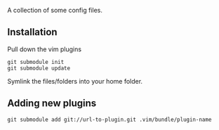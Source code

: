 A collection of some config files.

Installation
------------
Pull down the vim plugins

	git submodule init
	git submodule update

Symlink the files/folders into your home folder.


Adding new plugins
------------------
	git submodule add git://url-to-plugin.git .vim/bundle/plugin-name

